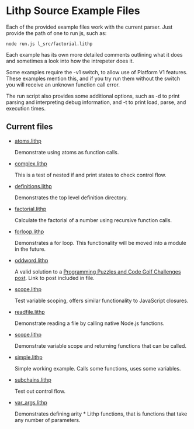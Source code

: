 Lithp Source Example Files
==========================

Each of the provided example files work with the current parser. Just provide
the path of one to run js, such as:

	node run.js l_src/factorial.lithp

Each example has its own more detailed comments outlining what it does and
sometimes a look into how the intrepeter does it.

Some examples require the -v1 switch, to allow use of Platform V1 features.
These examples mention this, and if you try run them without the switch you
will receive an unknown function call error.

The run script also provides some additional options, such as -d to print
parsing and interpreting debug information, and -t to print load, parse, and
execution times.

Current files
-------------

* [atoms.lithp](https://github.com/andrakis/node-lithp/blob/master/l_src/atoms.lithp)

	Demonstrate using atoms as function calls.

* [complex.lithp](https://github.com/andrakis/node-lithp/blob/master/l_src/complex.lithp)

	This is a test of nested if and print states to check control flow.

* [definitions.lithp](https://github.com/andrakis/node-lithp/blob/master/l_src/definitions.lithp)

	Demonstrates the top level definition directory.

* [factorial.lithp](https://github.com/andrakis/node-lithp/blob/master/l_src/factorial.lithp)

	Calculate the factorial of a number using recursive function calls.

* [forloop.lithp](https://github.com/andrakis/node-lithp/blob/master/l_src/forloop.lithp)

	Demonstrates a for loop. This functionality will be moved into a module in the future.


* [oddword.lithp](https://github.com/andrakis/node-lithp/blob/master/l_src/oddword.lithp)

	A valid solution to a [Programming Puzzles and Code Golf Challenges post](http://codegolf.stackexchange.com/questions/93906/is-it-an-odd-word).
	Link to post included in file.

* [scope.lithp](https://github.com/andrakis/node-lithp/blob/master/l_src/scope.lithp)

	Test variable scoping, offers similar functionality to JavaScript closures.

* [readfile.lithp](https://github.com/andrakis/node-lithp/blob/master/l_src/readfile.lithp)

	Demonstrate reading a file by calling native Node.js functions.

* [scope.lithp](https://github.com/andrakis/node-lithp/blob/master/l_src/scope.lithp)

	Demonstrate variable scope and returning functions that can be called.

* [simple.lithp](https://github.com/andrakis/node-lithp/blob/master/l_src/atoms.lithp)

	Simple working example. Calls some functions, uses some variables.

* [subchains.lithp](https://github.com/andrakis/node-lithp/blob/master/l_src/atoms.lithp)

	Test out control flow.


* [var_args.lithp](https://github.com/andrakis/node-lithp/blob/master/l_src/var_args.lithp)

	Demonstrates defining arity * Lithp functions, that is functions that take any number of
	parameters.
